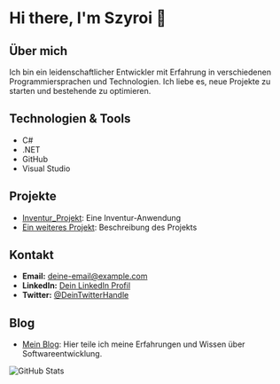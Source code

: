 # Hi there, I'm Szyroi 👋

## Über mich
Ich bin ein leidenschaftlicher Entwickler mit Erfahrung in verschiedenen Programmiersprachen und Technologien. Ich liebe es, neue Projekte zu starten und bestehende zu optimieren.

## Technologien & Tools
- C#
- .NET
- GitHub
- Visual Studio

## Projekte
- [Inventur_Projekt](https://github.com/Szyroi/Inventur_Projekt): Eine Inventur-Anwendung
- [Ein weiteres Projekt](https://github.com/Szyroi/Ein_weiteres_Projekt): Beschreibung des Projekts

## Kontakt
- **Email:** [deine-email@example.com](mailto:deine-email@example.com)
- **LinkedIn:** [Dein LinkedIn Profil](https://www.linkedin.com/in/dein-profil/)
- **Twitter:** [@DeinTwitterHandle](https://twitter.com/DeinTwitterHandle)

## Blog
- [Mein Blog](https://deinblog.example.com): Hier teile ich meine Erfahrungen und Wissen über Softwareentwicklung.

![GitHub Stats](https://github-readme-stats.vercel.app/api?username=Szyroi&show_icons=true&theme=radical)
